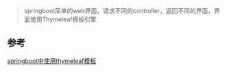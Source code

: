 > springboot简单的web界面，请求不同的controller，返回不同的界面，界面使用Thymeleaf模板引擎

## 参考
[springboot中使用thymeleaf模板](http://www.jianshu.com/p/381e02c283f3)
